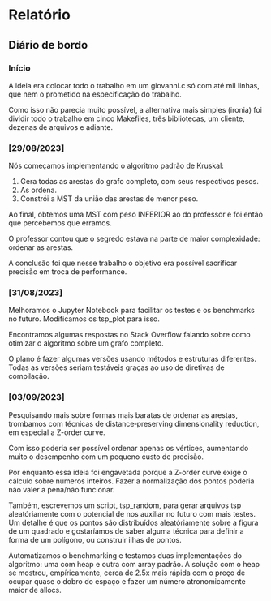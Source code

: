 # Relatório

## Diário de bordo

### Início

A ideia era colocar todo o trabalho em um giovanni.c só com até mil linhas, que nem o prometido na especificação do trabalho.

Como isso não parecia muito possível, a alternativa mais simples (ironia) foi dividir todo o trabalho em cinco Makefiles, três bibliotecas, um cliente, dezenas de arquivos e adiante.

### [29/08/2023]

Nós começamos implementando o algoritmo padrão de Kruskal:

1. Gera todas as arestas do grafo completo, com seus respectivos pesos.
2. As ordena.
3. Constrói a MST da união das arestas de menor peso.

Ao final, obtemos uma MST com peso INFERIOR ao do professor e foi então que percebemos que erramos.

O professor contou que o segredo estava na parte de maior complexidade: ordenar as arestas.

A conclusão foi que nesse trabalho o objetivo era possível sacrificar precisão em troca de performance.

### [31/08/2023]

Melhoramos o Jupyter Notebook para facilitar os testes e os benchmarks no futuro. Modificamos os tsp_plot para isso.

Encontramos algumas respostas no Stack Overflow falando sobre como otimizar o algoritmo sobre um grafo completo.

O plano é fazer algumas versões usando métodos e estruturas diferentes. Todas as versões seriam testáveis graças ao uso de diretivas de compilação.

### [03/09/2023]

Pesquisando mais sobre formas mais baratas de ordenar as arestas, trombamos com técnicas de distance‐preserving dimensionality reduction, em especial a Z-order curve.

Com isso poderia ser possível ordenar apenas os vértices, aumentando muito o desempenho com um pequeno custo de precisão.

Por enquanto essa ideia foi engavetada porque a Z-order curve exige o cálculo sobre numeros inteiros. Fazer a normalização dos pontos poderia não valer a pena/não funcionar.

Também, escrevemos um script, tsp_random, para gerar arquivos tsp aleatóriamente com o potencial de nos auxiliar no futuro com mais testes. Um detalhe é que os pontos são distribuídos aleatóriamente sobre a figura de um quadrado e gostaríamos de saber alguma técnica para definir a forma de um polígono, ou construir ilhas de pontos.

Automatizamos o benchmarking e testamos duas implementações do algoritmo: uma com heap e outra com array padrão. A solução com o heap se mostrou, empíricamente, cerca de 2.5x mais rápida com o preço de ocupar quase o dobro do espaço e fazer um número atronomicamente maior de allocs.
